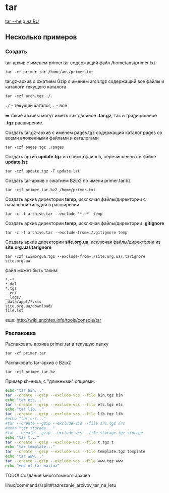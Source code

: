 # tar

[tar --help на RU](rus_help)

## Несколько примеров

### Создать

tar-архив с именем primer.tar содержащий файл /home/ans/primer.txt

    tar -cf primer.tar /home/ans/primer.txt


tar.gz-архив с сжатием Gzip с именем arch.tgz содержащий все файлы и каталоги текущего каталога

    tar -czf arch.tgz ./.

`./` - текущий каталог, `.` - всё

:arrow_right: такие архивы могут иметь как двойное **.tar.gz**, так и традиционное **.tgz** расширение.

Создать tar.gz-архив с именем pages.tgz содержащий каталог pages со всеми вложенными файлами и каталогами

    tar -czf pages.tgz ./pages

Создать архив **update.tgz** из списка файлов, перечисленных в файле **update.lst**:

    tar -czf update.tgz -T update.lst

Cоздать tar-архив с сжатием Bzip2 по имени primer.tar.bz

    tar -cjf primer.tar.bz2 /home/primer.txt

Создать архив директории **temp**, исключая файлы/директории с начальной тильдой в расширении

    tar -c -f archive.tar --exclude '*.~*' temp

Создать архив директории **temp**, исключая файлы/директории **.gitignore**

    tar -c -f archive.tar --exclude-from=./.gitignore temp

Создать архив директории **site.org.ua**, исключая файлы/директории из **site.org.ua/.tarignore**

    tar -czf swimorgua.tgz --exclude-from=./site.org.ua/.tarignore site.org.ua

файл может быть таким:

```
*.~*
*.del
*.tgz
__ee/
__logs/
_data/appl/*.xls
site.org.ua/download/
file.lst
```

еще: http://wiki.enchtex.info/tools/console/tar

### Распаковка

Распаковать архива primer.tar в текущую папку

    tar -xf primer.tar

Распаковать tar-архив с Bzip2

    tar -xjf primer.tar.bz


Пример sh-ника, с "длинными" опциями:

```sh
echo "tar bin..."
tar --create --gzip --exclude-vcs --file bin.tgz bin
echo "tar etc..."
tar --create --gzip --exclude-vcs --file etc.tgz etc
echo "tar lib..."
tar --create --gzip --exclude-vcs --file lib.tgz lib
#echo "tar src..."
#tar --create --gzip --exclude-vcs --file src.tgz src
#echo "tar storage..."
#tar --create --gzip --exclude-vcs --file storage.tgz storage
echo "tar t..."
tar --create --gzip --exclude-vcs --file t.tgz t
echo "tar template..."
tar --create --gzip --exclude-vcs --file template.tgz template
echo "tar www..."
tar --create --gzip --exclude-vcs --file www.tgz www
echo "end of tar mailua"﻿
```

<span class="r">TODO!</span> Создание многотомного архива

linux/commands/split#razrezanie_arxivov_tar_na_letu

